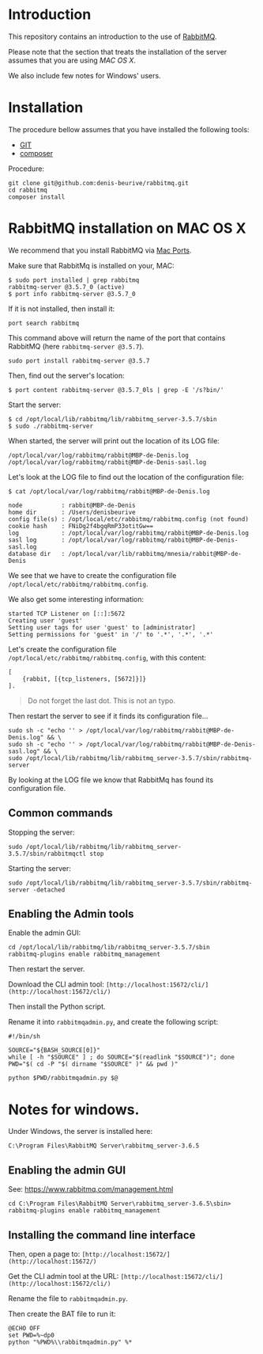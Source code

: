 # Introduction

This repository contains an introduction to the use of [RabbitMQ](https://www.rabbitmq.com/).
 
Please note that the section that treats the installation of the server assumes that you are using _MAC OS X_.

We also include few notes for Windows' users.

# Installation

The procedure bellow assumes that you have installed the following tools:

* [GIT](https://git-scm.com/)
* [composer](https://getcomposer.org/)

Procedure:

    git clone git@github.com:denis-beurive/rabbitmq.git
    cd rabbitmq
    composer install

# RabbitMQ installation on MAC OS X

We recommend that you install RabbitMQ via [Mac Ports](https://www.macports.org/).

Make sure that RabbitMq is installed on your, MAC:

	$ sudo port installed | grep rabbitmq
	rabbitmq-server @3.5.7_0 (active)
	$ port info rabbitmq-server @3.5.7_0

If it is not installed, then install it:

	port search rabbitmq

This command above will return the name of the port that contains RabbitMQ (here `rabbitmq-server @3.5.7`). 

	sudo port install rabbitmq-server @3.5.7

Then, find out the server's location:

	$ port content rabbitmq-server @3.5.7_0ls | grep -E '/s?bin/'

Start the server:

	$ cd /opt/local/lib/rabbitmq/lib/rabbitmq_server-3.5.7/sbin
	$ sudo ./rabbitmq-server

When started, the server will print out the location of its LOG file:

	/opt/local/var/log/rabbitmq/rabbit@MBP-de-Denis.log
	/opt/local/var/log/rabbitmq/rabbit@MBP-de-Denis-sasl.log

Let's look at the LOG file to find out the location of the configuration file:

	$ cat /opt/local/var/log/rabbitmq/rabbit@MBP-de-Denis.log
	
	node           : rabbit@MBP-de-Denis
	home dir       : /Users/denisbeurive
	config file(s) : /opt/local/etc/rabbitmq/rabbitmq.config (not found)
	cookie hash    : FNiDg2f4bgqRmP33otitGw==
	log            : /opt/local/var/log/rabbitmq/rabbit@MBP-de-Denis.log
	sasl log       : /opt/local/var/log/rabbitmq/rabbit@MBP-de-Denis-sasl.log
	database dir   : /opt/local/var/lib/rabbitmq/mnesia/rabbit@MBP-de-Denis

We see that we have to create the configuration file `/opt/local/etc/rabbitmq/rabbitmq.config`.

We also get some interesting information:

	started TCP Listener on [::]:5672
	Creating user 'guest'
	Setting user tags for user 'guest' to [administrator]
	Setting permissions for 'guest' in '/' to '.*', '.*', '.*'

Let's create the configuration file `/opt/local/etc/rabbitmq/rabbitmq.config`, with this content:

	[
		{rabbit, [{tcp_listeners, [5672]}]}
	].

> Do not forget the last dot. This is not an typo.

Then restart the server to see if it finds its configuration file...

	sudo sh -c "echo '' > /opt/local/var/log/rabbitmq/rabbit@MBP-de-Denis.log" && \
	sudo sh -c "echo '' > /opt/local/var/log/rabbitmq/rabbit@MBP-de-Denis-sasl.log" && \
	sudo /opt/local/lib/rabbitmq/lib/rabbitmq_server-3.5.7/sbin/rabbitmq-server

By looking at the LOG file we know that RabbitMq has found its configuration file.

## Common commands

Stopping the server:

    sudo /opt/local/lib/rabbitmq/lib/rabbitmq_server-3.5.7/sbin/rabbitmqctl stop

Starting the server:

    sudo /opt/local/lib/rabbitmq/lib/rabbitmq_server-3.5.7/sbin/rabbitmq-server -detached

## Enabling the Admin tools

Enable the admin GUI:

    cd /opt/local/lib/rabbitmq/lib/rabbitmq_server-3.5.7/sbin
    rabbitmq-plugins enable rabbitmq_management

Then restart the server.

Download the CLI admin tool: `[http://localhost:15672/cli/](http://localhost:15672/cli/)`

Then install the Python script.

Rename it into `rabbitmqadmin.py`, and create the following script:

    #!/bin/sh
    
    SOURCE="${BASH_SOURCE[0]}"
    while [ -h "$SOURCE" ] ; do SOURCE="$(readlink "$SOURCE")"; done
    PWD="$( cd -P "$( dirname "$SOURCE" )" && pwd )"

    python $PWD/rabbitmqadmin.py $@

# Notes for windows.

Under Windows, the server is installed here:

    C:\Program Files\RabbitMQ Server\rabbitmq_server-3.6.5

## Enabling the admin GUI 

See: https://www.rabbitmq.com/management.html

    cd C:\Program Files\RabbitMQ Server\rabbitmq_server-3.6.5\sbin>
    rabbitmq-plugins enable rabbitmq_management

## Installing the command line interface

Then, open a page to: `[http://localhost:15672/](http://localhost:15672/)`

Get the CLI admin tool at the URL: `[http://localhost:15672/cli/](http://localhost:15672/cli/)`

Rename the file to `rabbitmqadmin.py`.

Then create the BAT file to run it:

    @ECHO OFF  
    set PWD=%~dp0
    python "%PWD%\\rabbitmqadmin.py" %*

